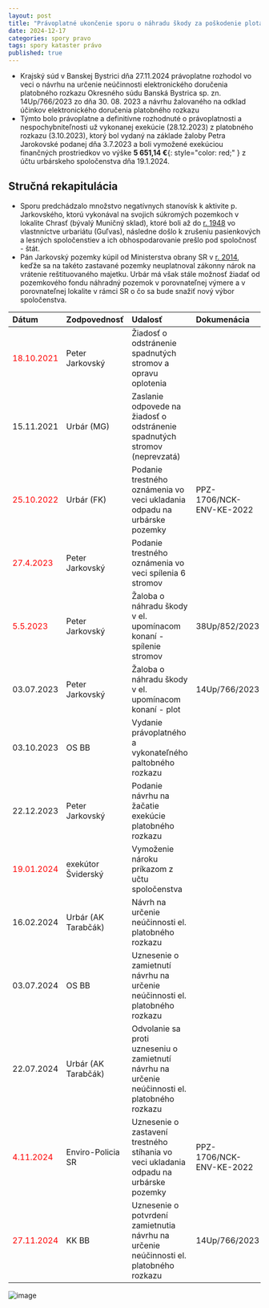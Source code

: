 ```yaml
---
layout: post
title: "Právoplatné ukončenie sporu o náhradu škody za poškodenie plota v lokalite býv. muničného skladu"
date: 2024-12-17
categories: spory pravo
tags: spory kataster právo
published: true
---
```


- Krajský súd v Banskej Bystrici dňa 27.11.2024 právoplatne rozhodol vo veci o návrhu na určenie neúčinnosti elektronického doručenia platobného rozkazu Okresného súdu Banská Bystrica sp. zn. 14Up/766/2023 zo dňa 30. 08. 2023 a návrhu žalovaného na odklad účinkov elektronického doručenia platobného rozkazu
- Týmto bolo právoplatne a definitívne rozhodnuté o právoplatnosti a nespochybniteľnosti už vykonanej exekúcie (28.12.2023) z platobného rozkazu (3.10.2023), ktorý bol vydaný na základe žaloby Petra Jarokovské podanej dňa 3.7.2023 a boli vymožené exekúciou finančných prostriedkov vo výške **5 651,14 €**{: style="color: red;" } z účtu urbárskeho spoločenstva dňa 19.1.2024.

## Stručná rekapitulácia

- Sporu predchádzalo množstvo negatívnych stanovísk k aktivite p. Jarkovského, ktorú vykonával na svojich súkromých pozemkoch v lokalite Chrasť (bývalý Muničný sklad), ktoré boli až do [r. 1948](/historia/) vo vlastnníctve urbariátu (Guľvas), následne došlo k zrušeniu pasienkových a lesných spoločenstiev a ich obhospodarovanie prešlo pod spoločnosť - štát.
- Pán Jarkovský pozemky kúpil od Ministerstva obrany SR v [r. 2014](https://www.crz.gov.sk/1317561/), keďže sa na takéto zastavané pozemky neuplatnoval zákonny nárok na vrátenie reštituovaného majetku. Urbár má však stále možnosť žiadať od pozemkového fondu náhradný pozemok v porovnateľnej výmere a v porovnateľnej lokalite v rámci SR o čo sa bude snažiť nový výbor spoločenstva.

| Dátum       |  Zodpovednosť       | Udalosť           | Dokumenácia       |
|:----------- |:-------------       |:------------------|:------------------|
| <span style="color:red;">18.10.2021</span> | Peter Jarkovský     | Žiadosť o odstránenie spadnutých stromov a opravu oplotenia| |
| 15.11.2021  | Urbár (MG)          | Zaslanie odpovede na žiadosť o odstránenie spadnutých stromov (neprevzatá) ||
| <span style="color:red;">25.10.2022</span> | Urbár (FK)          | Podanie trestného oznámenia vo veci ukladania odpadu na urbárske pozemky |PPZ-1706/NCK-ENV-KE-2022|
| <span style="color:red;">27.4.2023</span>  | Peter Jarkovský     | Podanie trestného oznámenia vo veci spílenia 6 stromov ||
| <span style="color:red;">5.5.2023</span>  | Peter Jarkovský     | Žaloba o náhradu škody v el. upomínacom konaní - spílenie stromov|38Up/852/2023|
| 03.07.2023  | Peter Jarkovský     | Žaloba o náhradu škody v el. upomínacom konaní - plot|14Up/766/2023|
| 03.10.2023  | OS BB               | Vydanie právoplatného a vykonateľného paltobného rozkazu||
| 22.12.2023  | Peter Jarkovský     | Podanie návrhu na žačatie exekúcie platobného rozkazu||
| <span style="color:red;">19.01.2024</span> | exekútor Šviderský  | Vymoženie nároku príkazom z učtu spoločenstva||
| 16.02.2024  | Urbár (AK Tarabčák) | Návrh na určenie neúčinnosti el. platobného rozkazu||
| 03.07.2024  | OS BB               | Uznesenie o zamietnutí návrhu na určenie neúčinnosti el. platobného rozkazu ||
| 22.07.2024  | Urbár (AK Tarabčák) | Odvolanie sa proti uzneseniu o zamietnutí návrhu na určenie neúčinnosti el. platobného rozkazu ||
| <span style="color:red;">4.11.2024</span>  | Enviro-Policia SR    | Uznesenie o zastavení trestného stíhania vo veci ukladania odpadu na urbárske pozemky |PPZ-1706/NCK-ENV-KE-2022|
| <span style="color:red;">27.11.2024</span> | KK BB               | Uznesenie o potvrdení zamietnutia návrhu na určenie neúčinnosti el. platobného rozkazu  |14Up/766/2023|
 
![image](https://github.com/user-attachments/assets/d25e875e-26db-4a3f-a8de-bcec0eedefd0)






